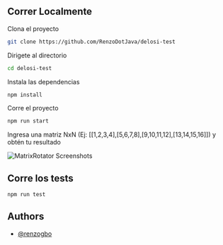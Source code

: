 
## Correr Localmente

Clona el proyecto

```bash
git clone https://github.com/RenzoDotJava/delosi-test
```

Dirigete al directorio

```bash
cd delosi-test
```

Instala las dependencias

```bash
npm install
```

Corre el proyecto

```bash
npm run start
```

Ingresa una matriz NxN (Ej: [[1,2,3,4],[5,6,7,8],[9,10,11,12],[13,14,15,16]]) y obtén tu resultado

![MatrixRotator Screenshots](https://pub-9b9cab9c477b4f089f886c993122867d.r2.dev/matrix_rotator_example.png)



## Corre los tests

```bash
npm run test
```
## Authors

- [@renzogbo](https://www.github.com/RenzoDotJava)

